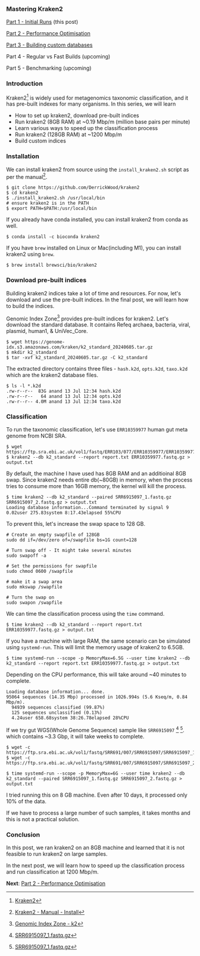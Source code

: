 <!--
.. title: Mastering Kraken2 - Part 1 - Initial Runs
.. slug: mastering-kraken2-initial-runs
.. date: 2024-07-28 10:44:25 UTC+05:30
.. tags: kraken2, metagenomics, devops
.. category: 
.. link: 
.. description: How to speed up kraken2 classification process
.. type: text
-->

### Mastering Kraken2

[Part 1 - Initial Runs](/2024/07/mastering-kraken2-initial-runs.html) (this post)

[Part 2 - Performance Optimisation](/2024/07/mastering-kraken2-performance-optimisation.html)

[Part 3 - Building custom databases](/2024/07/mastering-kraken2-build-custom-db.html)

Part 4 - Regular vs Fast Builds (upcoming)

Part 5 - Benchmarking (upcoming)

### Introduction

Kraken2[^Kraken2] is widely used for metagenomics taxonomic classification, and it has pre-built indexes for many organisms. In this series, we will learn

- How to set up kraken2, download pre-built indices
- Run kraken2 (8GB RAM) at ~0.19 Mbp/m (million base pairs per minute)
- Learn various ways to speed up the classification process
- Run kraken2 (128GB RAM) at ~1200 Mbp/m
- Build custom indices

### Installation

We can install kraken2 from source using the `install_kraken2.sh` script as per the manual[^install_kraken2].

```shell
$ git clone https://github.com/DerrickWood/kraken2
$ cd kraken2
$ ./install_kraken2.sh /usr/local/bin
# ensure kraken2 is in the PATH
$ export PATH=$PATH:/usr/local/bin
```

If you already have conda installed, you can install kraken2 from conda as well.

```shell
$ conda install -c bioconda kraken2
```

If you have `brew` installed on Linux or Mac(including M1), you can install kraken2 using `brew`.

```shell
$ brew install brewsci/bio/kraken2
```

### Download pre-built indices

Building kraken2 indices take a lot of time and resources. For now, let's download and use the pre-built indices. In the final post, we will learn how to build the indices.

Genomic Index Zone[^GenomicIndexZone] provides pre-built indices for kraken2. Let's download the standard database. It contains Refeq archaea, bacteria, viral, plasmid, human1, & UniVec_Core. 

```shell
$ wget https://genome-idx.s3.amazonaws.com/kraken/k2_standard_20240605.tar.gz
$ mkdir k2_standard
$ tar -xvf k2_standard_20240605.tar.gz -C k2_standard
```

The extracted directory contains three files - `hash.k2d`, `opts.k2d`, `taxo.k2d` which are the kraken2 database files.

```shell
$ ls -l *.k2d
.rw-r--r--  83G anand 13 Jul 12:34 hash.k2d
.rw-r--r--   64 anand 13 Jul 12:34 opts.k2d
.rw-r--r-- 4.0M anand 13 Jul 12:34 taxo.k2d
```

### Classification

To run the taxonomic classification, let's use `ERR10359977` human gut meta genome from NCBI SRA.

```shell
$ wget https://ftp.sra.ebi.ac.uk/vol1/fastq/ERR103/077/ERR10359977/ERR10359977.fastq.gz
$ kraken2 --db k2_standard --report report.txt ERR10359977.fastq.gz > output.txt
```

By default, the machine I have used has 8GB RAM and an additioinal 8GB swap. Since kraken2 needs entire db(~80GB) in memory, when the process tries to consume more than 16GB memory, the kernel will kill the process. 

```shell
$ time kraken2 --db k2_standard --paired SRR6915097_1.fastq.gz SRR6915097_2.fastq.gz > output.txt
Loading database information...Command terminated by signal 9
0.02user 275.83system 8:17.43elapsed 55%CPU 
```

To prevent this, let's increase the swap space to 128 GB.

```shell
# Create an empty swapfile of 128GB
sudo dd if=/dev/zero of=/swapfile bs=1G count=128

# Turn swap off - It might take several minutes
sudo swapoff -a

# Set the permissions for swapfile
sudo chmod 0600 /swapfile

# make it a swap area
sudo mkswap /swapfile  

# Turn the swap on
sudo swapon /swapfile
```


We can time the classification process using the `time` command.

```shell
$ time kraken2 --db k2_standard --report report.txt ERR10359977.fastq.gz > output.txt
```

If you have a machine with large RAM, the same scenario can be simulated using `systemd-run`. This will limit the memory usage of kraken2 to 6.5GB. 

```shell
$ time systemd-run --scope -p MemoryMax=6.5G --user time kraken2 --db k2_standard --report report.txt ERR10359977.fastq.gz > output.txt
```

Depending on the CPU performance, this will take around ~40 minutes to complete.

```shell
Loading database information... done.
95064 sequences (14.35 Mbp) processed in 1026.994s (5.6 Kseq/m, 0.84 Mbp/m).
  94939 sequences classified (99.87%)
  125 sequences unclassified (0.13%)
  4.24user 658.68system 38:26.78elapsed 28%CPU 
```

If we try gut WGS(Whole Genome Sequence) sample like `SRR6915097` [^srr1] [^srr2]. which contains ~3.3 Gbp, it will take weeks to complete.

```shell
$ wget -c https://ftp.sra.ebi.ac.uk/vol1/fastq/SRR691/007/SRR6915097/SRR6915097_1.fastq.gz
$ wget -c https://ftp.sra.ebi.ac.uk/vol1/fastq/SRR691/007/SRR6915097/SRR6915097_2.fastq.gz

$ time systemd-run --scope -p MemoryMax=6G --user time kraken2 --db k2_standard --paired SRR6915097_1.fastq.gz SRR6915097_2.fastq.gz > output.txt
```

I tried running this on 8 GB machine. Even after 10 days, it processed only 10% of the data.

If we have to process a large number of such samples, it takes months and this is not a practical solution. 

### Conclusion

In this post, we ran kraken2 on an 8GB machine and learned that it is not feasible to run kraken2 on large samples.

In the next post, we will learn how to speed up the classification process and run classification at 1200 Mbp/m.

**Next**: [Part 2 - Performance Optimisation](/2024/07/mastering-kraken2-performance-optimisation.html)


[^Kraken2]: [Kraken2](https://ccb.jhu.edu/software/kraken2/)

[^install_kraken2]: [Kraken2 - Manual - Install](https://github.com/DerrickWood/kraken2/blob/master/docs/MANUAL.markdown#installation)

[^GenomicIndexZone]: [Genomic Index Zone - k2](https://benlangmead.github.io/aws-indexes/k2)


[^srr1]: [SRR6915097_1.fastq.gz](https://ftp.sra.ebi.ac.uk/vol1/fastq/SRR691/007/SRR6915097/SRR6915097_1.fastq.gz)

[^srr2]: [SRR6915097_1.fastq.gz](https://ftp.sra.ebi.ac.uk/vol1/fastq/SRR691/007/SRR6915097/SRR6915097_2.fastq.gz)
